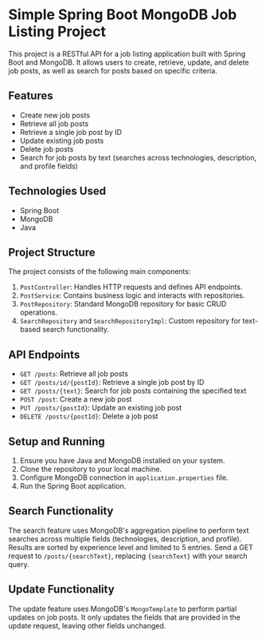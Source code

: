 # Simple Spring Boot MongoDB Job Listing Project

This project is a RESTful API for a job listing application built with Spring Boot and MongoDB. It allows users to create, retrieve, update, and delete job posts, as well as search for posts based on specific criteria.

## Features

- Create new job posts
- Retrieve all job posts
- Retrieve a single job post by ID
- Update existing job posts
- Delete job posts
- Search for job posts by text (searches across technologies, description, and profile fields)

## Technologies Used

- Spring Boot
- MongoDB
- Java

## Project Structure

The project consists of the following main components:

1. `PostController`: Handles HTTP requests and defines API endpoints.
2. `PostService`: Contains business logic and interacts with repositories.
3. `PostRepository`: Standard MongoDB repository for basic CRUD operations.
4. `SearchRepository` and `SearchRepositoryImpl`: Custom repository for text-based search functionality.

## API Endpoints

- `GET /posts`: Retrieve all job posts
- `GET /posts/id/{postId}`: Retrieve a single job post by ID
- `GET /posts/{text}`: Search for job posts containing the specified text
- `POST /post`: Create a new job post
- `PUT /posts/{postId}`: Update an existing job post
- `DELETE /posts/{postId}`: Delete a job post

## Setup and Running

1. Ensure you have Java and MongoDB installed on your system.
2. Clone the repository to your local machine.
3. Configure MongoDB connection in `application.properties` file.
4. Run the Spring Boot application.


## Search Functionality

The search feature uses MongoDB's aggregation pipeline to perform text searches across multiple fields (technologies, description, and profile). Results are sorted by experience level and limited to 5 entries.
Send a GET request to `/posts/{searchText}`, replacing `{searchText}` with your search query.

## Update Functionality

The update feature uses MongoDB's `MongoTemplate` to perform partial updates on job posts. It only updates the fields that are provided in the update request, leaving other fields unchanged.

